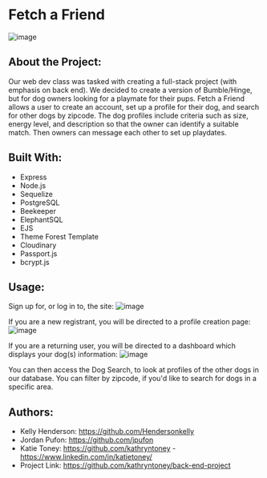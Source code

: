 # Fetch a Friend

![image](https://github.com/kathryntoney/back-end-project/assets/127783825/c8c9a349-ed21-4965-8d05-b5d8df552105)

## About the Project:
Our web dev class was tasked with creating a full-stack project (with emphasis on back end). We decided to create a version of Bumble/Hinge, but for dog owners looking for a playmate for their pups. Fetch a Friend allows a user to create an account, set up a profile for their dog, and search for other dogs by zipcode.  The dog profiles include criteria such as size, energy level, and description so that the owner can identify a suitable match.  Then owners can message each other to set up playdates.

## Built With:
- Express
- Node.js
- Sequelize
- PostgreSQL
- Beekeeper
- ElephantSQL
- EJS
- Theme Forest Template
- Cloudinary
- Passport.js
- bcrypt.js

## Usage:
Sign up for, or log in to, the site:
![image](https://github.com/kathryntoney/back-end-project/assets/127783825/c8ca580b-d6aa-4382-8aa4-ece2717ca6d7)

If you are a new registrant, you will be directed to a profile creation page:
![image](https://github.com/kathryntoney/back-end-project/assets/127783825/7596a477-64a3-48c4-b4ee-9849acb068d3)

If you are a returning user, you will be directed to a dashboard which displays your dog(s) information:
![image](https://github.com/kathryntoney/back-end-project/assets/127783825/e1e25f26-f295-41fc-8726-09893f1bdda6)

You can then access the Dog Search, to look at profiles of the other dogs in our database. You can filter by zipcode, if you'd like to search for dogs in a specific area.

## Authors:
- Kelly Henderson: https://github.com/Hendersonkelly
- Jordan Pufon: https://github.com/jpufon
- Katie Toney: https://github.com/kathryntoney - https://www.linkedin.com/in/katietoney/
- Project Link: https://github.com/kathryntoney/back-end-project
